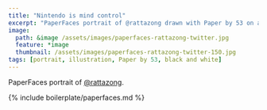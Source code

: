```yaml
---
title: "Nintendo is mind control"
excerpt: "PaperFaces portrait of @rattazong drawn with Paper by 53 on an iPad."
image: 
  path: &image /assets/images/paperfaces-rattazong-twitter.jpg 
  feature: *image
  thumbnail: /assets/images/paperfaces-rattazong-twitter-150.jpg
tags: [portrait, illustration, Paper by 53, black and white]
---
```


PaperFaces portrait of [@rattazong](http://twitter.com/rattazong).

{% include boilerplate/paperfaces.md %}
